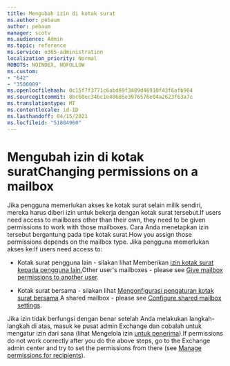 ```yaml
---
title: Mengubah izin di kotak surat
ms.author: pebaum
author: pebaum
manager: scotv
ms.audience: Admin
ms.topic: reference
ms.service: o365-administration
localization_priority: Normal
ROBOTS: NOINDEX, NOFOLLOW
ms.custom:
- "642"
- "3500009"
ms.openlocfilehash: 0c15f7f3771c6abd69f3489d46910f43f6afb904
ms.sourcegitcommit: 8bc60ec34bc1e40685e3976576e04a2623f63a7c
ms.translationtype: MT
ms.contentlocale: id-ID
ms.lasthandoff: 04/15/2021
ms.locfileid: "51804960"
---
```

# <a name="changing-permissions-on-a-mailbox"></a><span data-ttu-id="d64e9-102">Mengubah izin di kotak surat</span><span class="sxs-lookup"><span data-stu-id="d64e9-102">Changing permissions on a mailbox</span></span>

<span data-ttu-id="d64e9-103">Jika pengguna memerlukan akses ke kotak surat selain milik sendiri, mereka harus diberi izin untuk bekerja dengan kotak surat tersebut.</span><span class="sxs-lookup"><span data-stu-id="d64e9-103">If users need access to mailboxes other than their own, they need to be given permissions to work with those mailboxes.</span></span> <span data-ttu-id="d64e9-104">Cara Anda menetapkan izin tersebut bergantung pada tipe kotak surat.</span><span class="sxs-lookup"><span data-stu-id="d64e9-104">How you assign those permissions depends on the mailbox type.</span></span> <span data-ttu-id="d64e9-105">Jika pengguna memerlukan akses ke:</span><span class="sxs-lookup"><span data-stu-id="d64e9-105">If users need access to:</span></span>
  
- <span data-ttu-id="d64e9-106">Kotak surat pengguna lain - silakan lihat Memberikan [izin kotak surat kepada pengguna lain.](https://docs.microsoft.com/microsoft-365/admin/add-users/give-mailbox-permissions-to-another-user)</span><span class="sxs-lookup"><span data-stu-id="d64e9-106">Other user's mailboxes - please see [Give mailbox permissions to another user](https://docs.microsoft.com/microsoft-365/admin/add-users/give-mailbox-permissions-to-another-user).</span></span>
    
- <span data-ttu-id="d64e9-107">Kotak surat bersama - silakan lihat [Mengonfigurasi pengaturan kotak surat bersama](https://docs.microsoft.com/microsoft-365/admin/email/configure-a-shared-mailbox#add-or-remove-members).</span><span class="sxs-lookup"><span data-stu-id="d64e9-107">A shared mailbox - please see [Configure shared mailbox settings](https://docs.microsoft.com/microsoft-365/admin/email/configure-a-shared-mailbox#add-or-remove-members).</span></span>
    
<span data-ttu-id="d64e9-108">Jika izin tidak berfungsi dengan benar setelah Anda melakukan langkah-langkah di atas, masuk ke pusat admin Exchange dan cobalah untuk mengatur izin dari sana (lihat Mengelola izin [untuk penerima](https://technet.microsoft.com/library/jj919240%28v=exchg.150%29.aspx)).</span><span class="sxs-lookup"><span data-stu-id="d64e9-108">If permissions do not work correctly after you do the above steps, go to the Exchange admin center and try to set the permissions from there (see [Manage permissions for recipients](https://technet.microsoft.com/library/jj919240%28v=exchg.150%29.aspx)).</span></span>
  

